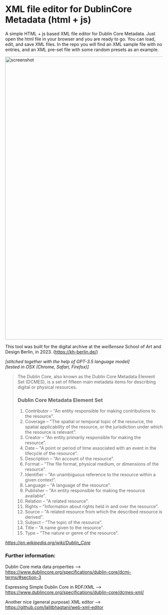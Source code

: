 #  XML file editor for DublinCore Metadata (html + js)

A simple HTML + js based XML file editor for Dublin Core Metadata. Just open the html file in your browser and you are ready to go. You can load, edit, and save XML files. In the repo you will find an XML sample file with no entries, and an XML pre-set file with some random presets as an example. <br>

<img width="906" alt="screenshot" src="https://github.com/tomekness/dublinCore_xml_editor/assets/7965124/ede4d87f-f8c0-461f-9ba4-a1c8b5cadb8c">

This tool was built for the digital archive at the _weißensee_ School of Art and Design Berlin, in 2023. (https://kh-berlin.de/) 

_[stitched together with the help of GPT-3.5 language model]_ <br>
_[tested in OSX (Chrome, Safari, Firefox)]_

> The Dublin Core, also known as the Dublin Core Metadata Element Set (DCMES), is a set of fifteen main metadata items for describing digital or physical resources. <br>
> ### Dublin Core Metadata Element Set
>    1. Contributor – "An entity responsible for making contributions to the resource". 
>    2. Coverage – "The spatial or temporal topic of the resource, the spatial applicability of the resource, or the jurisdiction under which the resource is relevant".
>    3. Creator – "An entity primarily responsible for making the resource".
>    4. Date – "A point or period of time associated with an event in the lifecycle of the resource".
>    5. Description – "An account of the resource".
>    6. Format – "The file format, physical medium, or dimensions of the resource".
>    7. Identifier – "An unambiguous reference to the resource within a given context".
>    8. Language – "A language of the resource".
>    9. Publisher – "An entity responsible for making the resource available".
>    10. Relation – "A related resource".
>    11. Rights – "Information about rights held in and over the resource".
>    12. Source – "A related resource from which the described resource is derived".
>    13. Subject – "The topic of the resource".
>    14. Title – "A name given to the resource".
>    15. Type – "The nature or genre of the resource". <br>

*https://en.wikipedia.org/wiki/Dublin_Core*



### Further information:

Dublin Core meta data properties --> https://www.dublincore.org/specifications/dublin-core/dcmi-terms/#section-3

Expressing Simple Dublin Core in RDF/XML --> https://www.dublincore.org/specifications/dublin-core/dcmes-xml/

Another nice (general purpose) XML editor --> https://github.com/lalitbhagtani/web-xml-editor
